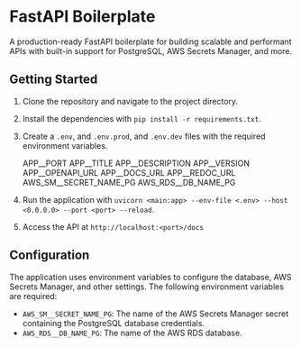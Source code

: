 # FastAPI Boilerplate
A production-ready FastAPI boilerplate for building scalable and performant APIs with built-in support for PostgreSQL, AWS Secrets Manager, and more.

## Getting Started

1. Clone the repository and navigate to the project directory.
2. Install the dependencies with `pip install -r requirements.txt`.
3. Create a `.env`, and `.env.prod`, and `.env.dev` files with the required environment variables.
    
    APP__PORT
    APP__TITLE
    APP__DESCRIPTION
    APP__VERSION
    APP__OPENAPI_URL
    APP__DOCS_URL
    APP__REDOC_URL
    AWS_SM__SECRET_NAME_PG
    AWS_RDS__DB_NAME_PG

4. Run the application with `uvicorn <main:app> --env-file <.env> --host <0.0.0.0> --port <port> --reload`.
5. Access the API at `http://localhost:<port>/docs`

## Configuration

The application uses environment variables to configure the database, AWS Secrets Manager, and other settings. The following environment variables are required:

- `AWS_SM__SECRET_NAME_PG`: The name of the AWS Secrets Manager secret containing the PostgreSQL database credentials.
- `AWS_RDS__DB_NAME_PG`: The name of the AWS RDS database.
